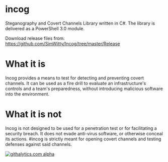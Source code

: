 incog
======

Steganography and Covert Channels Library written in C#. The library is delivered as a PowerShell 3.0 module.

Download release files from:
https://github.com/SimWitty/Incog/tree/master/Release

What it is
==========

Incog provides a means to test for detecting and preventing covert channels. It can be used as a fire drill to evaluate an infrastructure's controls and a team's preparedness, without introducing malicious software into the environment.

What it is not
==============

Incog is not designed to be used for a penetration test or for facilitating a security breach. It does not evade anti-virus software, or otherwise conceal its actions. #incog is strictly meant for opening covert channels and testing defenses against said channels.


[![githalytics.com alpha](https://cruel-carlota.pagodabox.com/299f7cdbf2cc7f8abcee60a8bca8a270 "githalytics.com")](http://githalytics.com/SimWitty/Incog)
